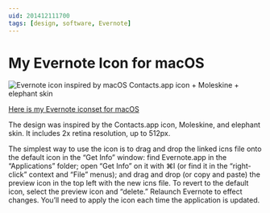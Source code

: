 ```yaml
---
uid: 201412111700
tags: [design, software, Evernote]
---
```


# My Evernote Icon for macOS

![Evernote icon inspired by macOS Contacts.app icon + Moleskine + elephant skin](https://cmhelmer.com/media/201412111700_1.png)

[Here is my Evernote iconset for macOS](https://cmhelmer.com/media/Evernote.icns)

The design was inspired by the Contacts.app icon, Moleskine, and elephant skin.  It includes 2x retina resolution, up to 512px.

The simplest way to use the icon is to drag and drop the linked icns file onto the default icon in the “Get Info” window: find Evernote.app in the “Applications” folder; open “Get Info” on it with ⌘I (or find it in the “right-click” context and “File” menus); and drag and drop (or copy and paste) the preview icon in the top left with the new icns file. To revert to the default icon, select the preview icon and “delete.” Relaunch Evernote to effect changes. You’ll need to apply the icon each time the application is updated.
